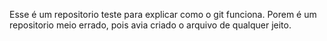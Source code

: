 Esse é um repositorio teste para explicar como o git funciona.
Porem é um repositorio meio errado, pois avia criado o arquivo de qualquer jeito.
